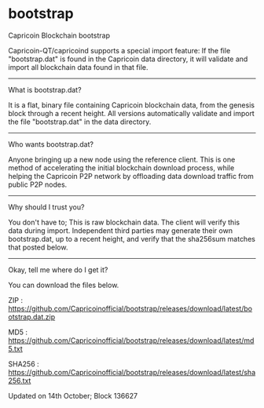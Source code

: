 # bootstrap
Capricoin Blockchain bootstrap

Capricoin-QT/capricoind supports a special import feature: If the file "bootstrap.dat" is found in the Capricoin data directory, it will validate and import all blockchain data found in that file.

----------------------
What is bootstrap.dat?

It is a flat, binary file containing Capricoin blockchain data, from the genesis block through a recent height.
All versions automatically validate and import the file "bootstrap.dat" in the data directory.

------------------------
Who wants bootstrap.dat?

Anyone bringing up a new node using the reference client.  This is one method of accelerating the initial blockchain download process, while helping the Capricoin P2P network by offloading data download traffic from public P2P nodes.

-----------------------
Why should I trust you?

You don't have to; This is raw blockchain data.  The client will verify this data during import.
Independent third parties may generate their own bootstrap.dat, up to a recent height, and verify that the sha256sum matches that posted below.  

-----------------------

Okay, tell me where do I get it?

You can download the files below.

ZIP : https://github.com/Capricoinofficial/bootstrap/releases/download/latest/bootstrap.dat.zip

MD5 : https://github.com/Capricoinofficial/bootstrap/releases/download/latest/md5.txt

SHA256 : https://github.com/Capricoinofficial/bootstrap/releases/download/latest/sha256.txt

Updated on 14th October; Block 136627

